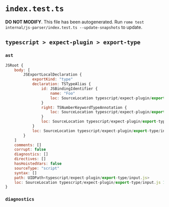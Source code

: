 # `index.test.ts`

**DO NOT MODIFY**. This file has been autogenerated. Run `rome test internal/js-parser/index.test.ts --update-snapshots` to update.

## `typescript > expect-plugin > export-type`

### `ast`

```javascript
JSRoot {
	body: [
		JSExportLocalDeclaration {
			exportKind: "type"
			declaration: TSTypeAlias {
				id: JSBindingIdentifier {
					name: "Foo"
					loc: SourceLocation typescript/expect-plugin/export-type/input.js 1:12-1:15 (Foo)
				}
				right: TSNumberKeywordTypeAnnotation {
					loc: SourceLocation typescript/expect-plugin/export-type/input.js 1:18-1:24
				}
				loc: SourceLocation typescript/expect-plugin/export-type/input.js 1:7-1:25
			}
			loc: SourceLocation typescript/expect-plugin/export-type/input.js 1:0-1:25
		}
	]
	comments: []
	corrupt: false
	diagnostics: []
	directives: []
	hasHoistedVars: false
	sourceType: "script"
	syntax: []
	path: UIDPath<typescript/expect-plugin/export-type/input.js>
	loc: SourceLocation typescript/expect-plugin/export-type/input.js 1:0-2:0
}
```

### `diagnostics`

```

```
